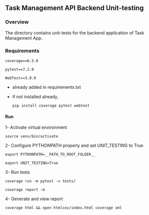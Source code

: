 ## Task Management API Backend Unit-testing
### Overview
The directory contains unit-tests for the backend application of Task Management App.
### Requirements

`coverage==6.5.0`

`pytest==7.2.0`

`WebTest==3.0.0`

- already added in requirements.txt
- if not installed already,
    
    `pip install coverage pytest webtest`

#### Run
1- Activate virtual environment

``source venv/bin/activate
``

2- Configure PYTHONPATH properly and set UNIT_TESTING to True

```export PYTHONPATH=__PATH_TO_ROOT_FOLDER__```

```export UNIT_TESTING=True```

3- Run tests

`coverage run -m pytest -v tests/ `

`coverage report -m`

4- Generate and view report

`coverage html && open htmlcov/index.html
coverage xml
`